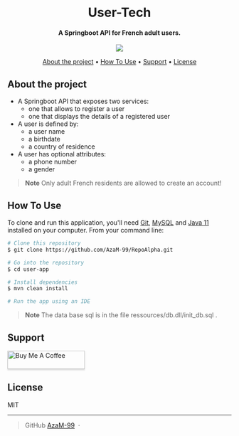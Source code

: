 
<h1 align="center">
  <br>
    User-Tech
  <br>
</h1>

<h4 align="center">A Springboot API for French adult users.</h4>

<p align="center">
  <a href="https://saythanks.io/to/mannai.azza@gmail.com">
      <img src="https://img.shields.io/badge/SayThanks.io-%E2%98%BC-1EAEDB.svg">
  </a>
</p>

<p align="center">
  <a href="#about-the-project">About the project</a> •
  <a href="#how-to-use">How To Use</a> •
  <a href="#support">Support</a> •
  <a href="#license">License</a>
</p>


## About the project

* A Springboot API that exposes two services:
  - one that allows to register a user
  - one that displays the details of a registered user
* A user is defined by:
  - a user name
  - a birthdate
  - a country of residence
* A user has optional attributes:
  - a phone number
  - a gender

> **Note**
> Only adult French residents are allowed to create an account!

## How To Use

To clone and run this application, you'll need [Git](https://git-scm.com), [MySQL](https://www.apachefriends.org/fr/download.html)  and [Java 11](https://www.oracle.com/fr/java/technologies/javase/jdk11-archive-downloads.html) installed on your computer. From your command line:

```bash
# Clone this repository
$ git clone https://github.com/AzaM-99/RepoAlpha.git

# Go into the repository
$ cd user-app

# Install dependencies
$ mvn clean install

# Run the app using an IDE
```
> **Note**
> The data base sql is in the file ressources/db.dll/init_db.sql . 

## Support

<img src="https://www.buymeacoffee.com/assets/img/custom_images/purple_img.png" alt="Buy Me A Coffee" style="height: 41px !important;width: 174px !important;box-shadow: 0px 3px 2px 0px rgba(190, 190, 190, 0.5) !important;-webkit-box-shadow: 0px 3px 2px 0px rgba(190, 190, 190, 0.5) !important;" >

## License

MIT

---

> GitHub [AzaM-99](https://github.com/AzaM-99) &nbsp;&middot;&nbsp;



